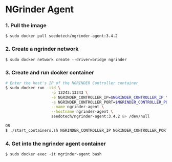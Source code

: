 # NGrinder Agent

### 1. Pull the image
```
$ sudo docker pull seedotech/ngrinder-agent:3.4.2
```

### 2. Create a ngrinder network
```
$ sudo docker network create --driver=bridge ngrinder
```

### 3. Create and run docker container

```sh
# Enter the host's IP of the NGRINDER Controller container
$ sudo docker run -itd \
					-p 13243:13243 \
					-e NGRINDER_CONTROLLER_IP=$NGRINDER_CONTROLLER_IP \
					-e NGRINDER_CONTROLLER_PORT=$NGRINDER_CONTROLLER_PORT \
					--name ngrinder-agent \
					--hostname ngrinder-agent \
					seedotech/ngrinder-agent:3.4.2 &> /dev/null

OR
$ ./start_containers.sh NGRINDER_CONTROLLER_IP NGRINDER_CONTROLLER_PORT
```

### 4. Get into the ngrinder agent container
```
$ sudo docker exec -it ngrinder-agent bash
```
